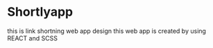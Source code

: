 # Shortlyapp
this is link shortning web app design 
this web app is created by using REACT and SCSS
